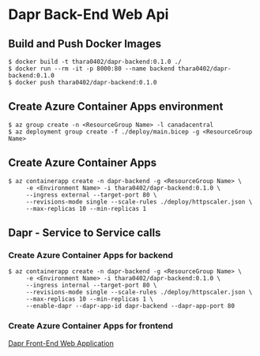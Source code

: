 # Dapr Back-End Web Api

## Build and Push Docker Images
```shell-session
$ docker build -t thara0402/dapr-backend:0.1.0 ./
$ docker run --rm -it -p 8000:80 --name backend thara0402/dapr-backend:0.1.0
$ docker push thara0402/dapr-backend:0.1.0
```

## Create Azure Container Apps environment
```shell-session
$ az group create -n <ResourceGroup Name> -l canadacentral
$ az deployment group create -f ./deploy/main.bicep -g <ResourceGroup Name>
```

## Create Azure Container Apps
```shell-session
$ az containerapp create -n dapr-backend -g <ResourceGroup Name> \
     -e <Environment Name> -i thara0402/dapr-backend:0.1.0 \
     --ingress external --target-port 80 \
     --revisions-mode single --scale-rules ./deploy/httpscaler.json \
     --max-replicas 10 --min-replicas 1
```
## Dapr - Service to Service calls

### Create Azure Container Apps for backend
```shell-session
$ az containerapp create -n dapr-backend -g <ResourceGroup Name> \
     -e <Environment Name> -i thara0402/dapr-backend:0.1.0 \
     --ingress internal --target-port 80 \
     --revisions-mode single --scale-rules ./deploy/httpscaler.json \
     --max-replicas 10 --min-replicas 1 \
     --enable-dapr --dapr-app-id dapr-backend --dapr-app-port 80
```

### Create Azure Container Apps for frontend
[Dapr Front-End Web Application](https://github.com/thara0402/dapr-frontend)